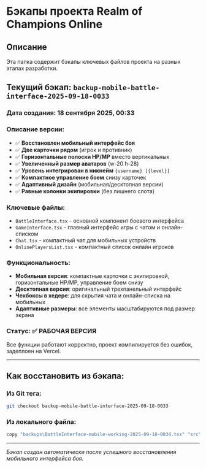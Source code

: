 # Бэкапы проекта Realm of Champions Online

## Описание
Эта папка содержит бэкапы ключевых файлов проекта на разных этапах разработки.

## Текущий бэкап: `backup-mobile-battle-interface-2025-09-18-0033`

### Дата создания: 18 сентября 2025, 00:33

### Описание версии:
- ✅ **Восстановлен мобильный интерфейс боя**
- ✅ **Две карточки рядом** (игрок и противник)
- ✅ **Горизонтальные полоски HP/MP** вместо вертикальных
- ✅ **Увеличенный размер аватаров** (w-20 h-28)
- ✅ **Уровень интегрирован в никнейм** `{username} [{level}]`
- ✅ **Компактное управление боем** снизу карточек
- ✅ **Адаптивный дизайн** (мобильная/десктопная версии)
- ✅ **Равные колонки экипировки** (без лишнего слота)

### Ключевые файлы:
- `BattleInterface.tsx` - основной компонент боевого интерфейса
- `GameInterface.tsx` - главный интерфейс игры с чатом и онлайн-списком
- `Chat.tsx` - компактный чат для мобильных устройств
- `OnlinePlayersList.tsx` - компактный список онлайн игроков

### Функциональность:
- **Мобильная версия**: компактные карточки с экипировкой, горизонтальные HP/MP, управление боем снизу
- **Десктопная версия**: оригинальный трехпанельный интерфейс
- **Чекбоксы в хедере**: для скрытия чата и онлайн-списка на мобильных
- **Адаптивные размеры**: все элементы масштабируются под размер экрана

### Статус: ✅ РАБОЧАЯ ВЕРСИЯ
Все функции работают корректно, проект компилируется без ошибок, задеплоен на Vercel.

---

## Как восстановить из бэкапа:

### Из Git тега:
```bash
git checkout backup-mobile-battle-interface-2025-09-18-0033
```

### Из локального файла:
```bash
copy "backups\BattleInterface-mobile-working-2025-09-18-0034.tsx" "src\components\BattleInterface.tsx"
```

---

*Бэкап создан автоматически после успешного восстановления мобильного интерфейса боя.*
